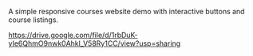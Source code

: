 
A simple responsive courses website demo with interactive buttons and course listings.

https://drive.google.com/file/d/1rbDuK-yIe6QhmO9nwk0Ahkl_V58Ry1CC/view?usp=sharing
